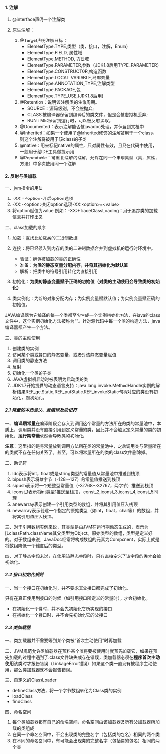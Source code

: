 #### 1. 注解
1. @interface声明一个注解类

2. 原生注解：
    1. @Target声明注解目标：
        + ElementType.TYPE,类型（类，接口，注解，Enum）
        + ElementType.FIELD, 属性域
        + ElementType.METHOD, 方法域
        + ElementType.PARAMETER,参数（JDK1.8后用TYPE_PARAMETER）
        + ElementType.CONSTRUCTOR,构造函数
        + ElementType.LOCAL_VARIABLE,局部变量
        + ElementType.ANNOTATION_TYPE,注解类型
        + ElementType.PACKAGE,包
        + ElementType.TYPE_USE,(JDK1.8后用)
    2. @Retention：说明该注解类的生命周期。
        + SOURCE：源码级别，不会被抛弃;
        + CLASS:被编译器保留到编译后的类文件，但是会被虚拟机丢弃;
        + RUNTIME:保留到运行时，可以被反射读取。
    3. @Documented：表示注解能否被javadoc处理，并保留到文档中
    4. @Inherited：如果一个使用了@Inherited修饰的注解被用于一个class，则这个注解将被用于该class的子类
    5. @native：用来标记native的属性，只对属性有效，且只在代码中使用，一般用于给IDE工具做提示用
    6. @Repeatable：可重复注解的注解，允许在同一个申明类型（类，属性，方法）中多次使用同一个注解
    
#### 2. 反射与类加载

一、jvm指令的用法

1. -XX:\+\<option>开启option选项
2. -XX:\-\<option>关闭option选项-XX:\<option>=\<value> 
3. 将option赋值为value  例如：-XX:+TraceClassLoading：用于追踪类的加载信息并打印出来

二、class加载的顺序
1. 加载：查找比加载类的二进制数据
2. 连接：将已经读入到内存的类的二进制数据合并到虚拟机的运行时环境中。
    + 验证：确保被加载的类的正确性
    + 准备：**为类的静态变量分配内存，并将其初始化为默认值**
    + 解析：把类中的符号引用转化为直接引用

3. 初始化：**为类的静态变量赋予正确的初始值（对类的主动使用会导致类的初始化）**
4. 类实例化：为新的对象分配内存；为实例变量赋默认值；为实例变量赋正确的初始值。

JAVA编译器为它编译的每一个类都至少生成一个实例初始化方法，在java的class文件中，这个实例初始化方法被称为“<init>”。针对源代码中每一个类的构造方法，java编译器都产生一个<init>方法。

三、类的主动使用

1. 创建类的实例
2. 访问某个类或接口的静态变量，或者对该静态变量赋值
3. 调用类的静态方法
4. 反射
5. 初始化一个类的子类
6. JAVA虚拟机启动时被表明为启动类的类
7. JDK1.7开始提供的动态语言支持：java.lang.invoke.MethodHandle实例的解析结果REF_getStatic,REF_putStatic,REF_invokeStatic句柄对应的类没有初始化，则初始化。

##### 2.1 常量的本质含义、反编译及助记符

一、**编译期常量**在编译阶段会存入到调用这个常量的方法所在的类的常量池中，本质上，调用类并没有直接引用到定义常量的类，因此并不会触发定义常量的类的初始化。**运行期常量**依然会导致类的初始化。

**注意**：这里指的是将常量放到调用方法所在类的常量池中，之后调用类与常量所在的类就不存在任何关系了。甚至，可以将常量所在的类的class文件删除掉。

二、助记符

1. ldc表示将int，float或是string类型的常量值从常量池中推送到栈顶
2. bipush表示将单字节（-128～127）的常量值推送到栈顶
3. sipush表示将一个短整型常量值（-32768～32767，两字节）推送到栈顶
4. iconst_1表示将int类型1推送至栈顶，iconst_2,iconst_3,iconst_4,iconst_5同理
5. anewarray表示创建一个引用类型的数组，并将其引用值压入栈顶
6. newarray表示创建一个指定的原始类型（如int，float，char等）的数组，并将其引用值压入栈顶。

三、对于引用数组实例来说，其类型是由JVM在运行期动态生成的，表示为[LclassPath.className其父类型为Object。原始类型的数组，类型是定义好的。对于数组来说，JavaDoc经常将构成数组的元素为Component，实际上就是将数组降低一个维度后的类型。

四、对于静态字段来说，在使用该静态字段时，只有直接定义了该字段的类才会被初始化。

##### 2.2 接口初始化规则

一、当一个接口在初始化时，并不要求其父接口都完成了初始化。

只有在真正使用到接口的时候（如引用接口所定义的常量时），才会初始化。
+ 在初始化一个类时，并不会先初始化它所实现的接口
+ 在初始化一个接口时，并不会先初始化它的父接口

##### 2.3 类加载器

一、类加载器并不需要等到某个类被“首次主动使用”时再加载

二、JVM规范允许类加载器在预料某个类将要被使用时就预先加载它，如果在预先加载的过程中遇到了.class文件缺失或存在错误，类加载器必须在**程序首次主动使用**该类时才报告错误（LinkageError错误）如果这个类一直没有被程序主动使用，那么类加载器就不会报告错误。

三、自定义的ClassLoader

+ defineClass方法，将一个字节数组转化为Class类的实例
+ loadClass
+ findClass

四、命名空间

1. 每个类加载器都有自己的命名空间，命名空间由该加载器及所有父加载器所加载的类组成
2. 在同一个命名空间中，不会出现类的完整名字（包括类的包名）相同的两个类
3. 在不同的命名空间中，有可能会出现类的完整名字（包括类的包名）相同的两个类